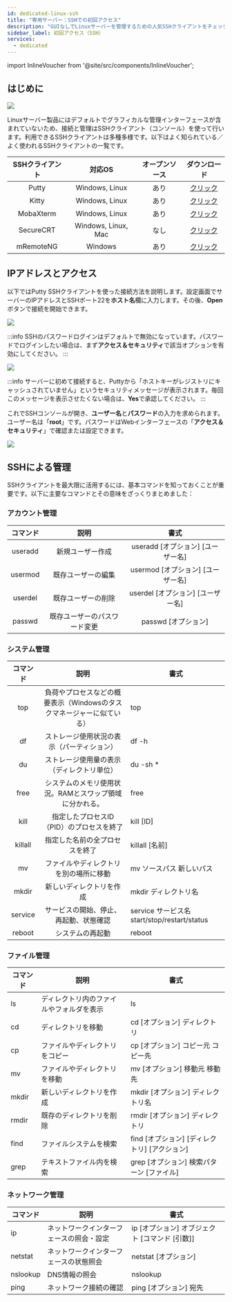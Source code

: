 ```yaml
---
id: dedicated-linux-ssh
title: "専用サーバー：SSHでの初回アクセス"
description: "GUIなしでLinuxサーバーを管理するための人気SSHクライアントをチェックして、安全にSSH接続する方法を理解しよう → 今すぐ詳しく見る"
sidebar_label: 初回アクセス（SSH）
services:
  - dedicated
---
```


import InlineVoucher from '@site/src/components/InlineVoucher';

## はじめに

![](https://screensaver01.zap-hosting.com/index.php/s/TYEHE38gNQoFjBx/download/ssh_connect.gif)

Linuxサーバー製品にはデフォルトでグラフィカルな管理インターフェースが含まれていないため、接続と管理はSSHクライアント（コンソール）を使って行います。利用できるSSHクライアントは多種多様です。以下はよく知られている／よく使われるSSHクライアントの一覧です。



| SSHクライアント | 対応OS | オープンソース |                           ダウンロード                           |
| :-------------: | :----: | :------------: | :--------------------------------------------------------------: |
|     Putty       | Windows, Linux |      あり      |               [クリック](https://www.putty.org/)                |
|     Kitty       | Windows, Linux |      あり      |        [クリック](http://www.9bis.net/kitty/)                   |
|   MobaXterm     | Windows, Linux |      あり      |           [クリック](https://mobaxterm.mobatek.net/)            |
|   SecureCRT     | Windows, Linux, Mac | なし       | [クリック](https://www.vandyke.com/cgi-bin/releases.php?product=securecrt) |
|   mRemoteNG     |    Windows     |      あり      |           [クリック](https://mremoteng.org/download)            |


<InlineVoucher />

## IPアドレスとアクセス

以下ではPutty SSHクライアントを使った接続方法を説明します。設定画面でサーバーのIPアドレスとSSHポート22を**ホスト名**欄に入力します。その後、**Open**ボタンで接続を開始できます。



![](https://screensaver01.zap-hosting.com/index.php/s/Jp2Wn3s9kQG5t55/preview)



:::info
SSHのパスワードログインはデフォルトで無効になっています。パスワードでログインしたい場合は、まず**アクセス＆セキュリティ**で該当オプションを有効にしてください。
:::



![](https://screensaver01.zap-hosting.com/index.php/s/4fSRwzaq8QQLZ3o/preview)



:::info
サーバーに初めて接続すると、Puttyから「ホストキーがレジストリにキャッシュされていません」というセキュリティメッセージが表示されます。毎回このメッセージを表示させたくない場合は、**Yes**で承認してください。
:::

 

これでSSHコンソールが開き、**ユーザー名**と**パスワード**の入力を求められます。ユーザー名は「**root**」です。パスワードはWebインターフェースの「**アクセス＆セキュリティ**」で確認または設定できます。



![](https://screensaver01.zap-hosting.com/index.php/s/pG4dTmCGFyzK3dY/preview)





## SSHによる管理

SSHクライアントを最大限に活用するには、基本コマンドを知っておくことが重要です。以下に主要なコマンドとその意味をざっくりまとめました：


### アカウント管理

| コマンド  |                説明                |            書式            |
| :-------: | :-------------------------------: | :------------------------: |
| useradd   |          新規ユーザー作成          | useradd [オプション] [ユーザー名] |
| usermod   |      既存ユーザーの編集       | usermod [オプション] [ユーザー名] |
| userdel   |        既存ユーザーの削除        | userdel [オプション] [ユーザー名] |
| passwd    | 既存ユーザーのパスワード変更 |      passwd [オプション]       |



### システム管理

| コマンド |                         説明                         | 書式                                       |
| :------: | :--------------------------------------------------: | ------------------------------------------ |
|   top    | 負荷やプロセスなどの概要表示（Windowsのタスクマネージャーに似ている） | top                                        |
|   df     | ストレージ使用状況の表示（パーティション）          | df -h                                      |
|   du     | ストレージ使用量の表示（ディレクトリ単位）           | du -sh *                                   |
|  free    | システムのメモリ使用状況。RAMとスワップ領域に分かれる。 | free                                       |
|  kill    | 指定したプロセスID（PID）のプロセスを終了            | kill [ID]                                  |
| killall  | 指定した名前の全プロセスを終了                        | killall [名前]                             |
|   mv     | ファイルやディレクトリを別の場所に移動                | mv ソースパス 新しいパス                    |
|  mkdir   | 新しいディレクトリを作成                              | mkdir ディレクトリ名                        |
| service  | サービスの開始、停止、再起動、状態確認                | service サービス名 start/stop/restart/status |
| reboot   | システムの再起動                                      | reboot                                     |



### ファイル管理

| コマンド | 説明 | 書式 |
| -------- | ------------------------------------------ | ---------------------------------------- |
| ls       | ディレクトリ内のファイルやフォルダを表示 | ls                                       |
| cd       | ディレクトリを移動                         | cd [オプション] ディレクトリ             |
| cp       | ファイルやディレクトリをコピー             | cp [オプション] コピー元 コピー先        |
| mv       | ファイルやディレクトリを移動                 | mv [オプション] 移動元 移動先            |
| mkdir    | 新しいディレクトリを作成                   | mkdir [オプション] ディレクトリ名        |
| rmdir    | 既存のディレクトリを削除                   | rmdir [オプション] ディレクトリ          |
| find     | ファイルシステムを検索                     | find [オプション] [ディレクトリ] [アクション] |
| grep     | テキストファイル内を検索                   | grep [オプション] 検索パターン [ファイル] |



### ネットワーク管理

| コマンド | 説明 | 書式 |
| -------- | ---------------------------------------------- | ----------------------------------------- |
| ip       | ネットワークインターフェースの照会・設定      | ip [オプション] オブジェクト [コマンド [引数]] |
| netstat  | ネットワークインターフェースの状態照会        | netstat [オプション]                       |
| nslookup | DNS情報の照会                                 | nslookup                                  |
| ping     | ネットワーク接続の確認                         | ping [オプション] 宛先                     |


<InlineVoucher />